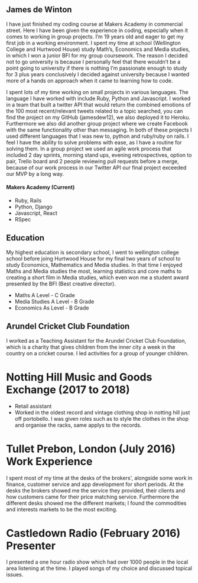 ## James de Winton

I have just finished my coding course at Makers Academy in commercial street. Here I have been given the experience in coding, especially when it comes to working in group projects. I’m 19 years old and eager to get my first job in a working environment. I spent my time at school (Wellington College and Hurtwood House) study Math’s, Economics and Media studies, in which I won a junior BFI for my group coursework. The reason I decided not to go university is because I personally feel that there wouldn’t be a point going to university if there is nothing I’m passionate enough to study for 3 plus years conclusively I decided against university because I wanted more of a hands on approach when it came to learning how to code. 

I spent lots of my time working on small projects in various languages. The language I have worked with include Ruby, Python and Javascript. I worked in a team that built a twitter API that would return the combined emotions of the 100 most recent/relevant tweets related to a topic searched, you can find the project on my GitHub (jamesdew12), we also deployed it to Heroku. Furthermore we also did another group project where we create Facebook with the same functionality other than messaging. In both of these projects I used different languages that I was new to, python and ruby/ruby on rails. I feel I have the ability to solve problems with ease, as I have a routine for solving them. In a group project we used an agile work process that included 2 day sprints, morning stand ups, evening retrospectives, option to pair, Trello board and 2 people reviewing pull requests before a merge, because of our work process in our Twitter API our final project exceeded our MVP by a long way.
#### Makers Academy (Current)
- Ruby, Rails
- Python, Django
- Javascript, React
- RSpec


## Education
My highest education is secondary school, I went to wellington college school before joing Hurtwood House for my final two years of school to study Economics, Mathematics and Media studies. In that time I enjoyed Maths and Media studies the most, learning statistics and core maths to creating a short film in Media studies, which even won me a student award presented by the BFI (Best creative director).
- Maths A Level - C Grade
- Media Studies A Level - B Grade
- Economics As Level - B Grade


## Arundel Cricket Club Foundation

I worked as a Teaching Assistant for the Arundel Cricket Club Foundation, which is a charity that gives children from the inner city a week in the country on a cricket course. I led activities for a group of younger children.

# Notting Hill Music and Goods Exchange (2017 to 2018)    
- Retail assistant
- Worked in the oldest record and vintage clothing shop in notting hill just off portobello. I was given roles such as to style the clothes in the shop and organise the racks, same applys to the records.

# Tullet Prebon, London (July 2016) Work Experience
I spent most of my time at the desks of the brokers', alongside some work in finance, customer service and app development for short periods. At the desks the brokers showed me the service they provided, their clients and how customers came for their price matching service. Furthermore the different desks showed me the different markets; I found the commodities and interests markets to be the most exciting.

# Castledown Radio (February 2016) Presenter
I presented a one hour radio show which had over 1000 people in the local area listening at the time. I played songs of my choice and discussed topical issues.

